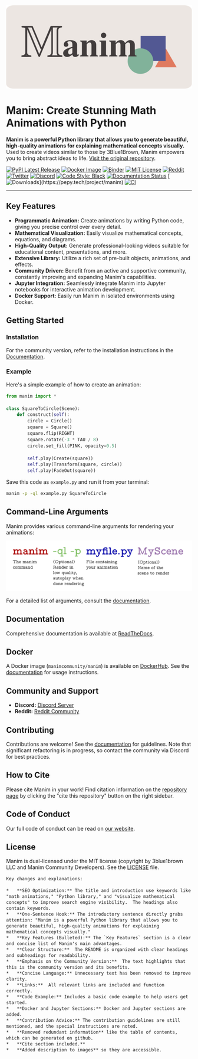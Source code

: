 <p align="center">
    <a href="https://www.manim.community/"><img src="https://raw.githubusercontent.com/ManimCommunity/manim/main/logo/cropped.png" alt="Manim Community Logo"></a>
    <br />
</p>

# Manim: Create Stunning Math Animations with Python

**Manim is a powerful Python library that allows you to generate beautiful, high-quality animations for explaining mathematical concepts visually.**  Used to create videos similar to those by 3Blue1Brown, Manim empowers you to bring abstract ideas to life.  [Visit the original repository](https://github.com/ManimCommunity/manim).

[![PyPI Latest Release](https://img.shields.io/pypi/v/manim.svg?style=flat&logo=pypi)](https://pypi.org/project/manim/)
[![Docker Image](https://img.shields.io/docker/v/manimcommunity/manim?color=%23099cec&label=docker%20image&logo=docker)](https://hub.docker.com/r/manimcommunity/manim)
[![Binder](https://mybinder.org/badge_logo.svg)](https://mybinder.org/v2/gh/ManimCommunity/jupyter_examples/HEAD?filepath=basic_example_scenes.ipynb)
[![MIT License](https://img.shields.io/badge/license-MIT-red.svg?style=flat)](http://choosealicense.com/licenses/mit/)
[![Reddit](https://img.shields.io/reddit/subreddit-subscribers/manim.svg?color=orange&label=reddit&logo=reddit)](https://www.reddit.com/r/manim/)
[![Twitter](https://img.shields.io/twitter/url/https/twitter.com/cloudposse.svg?style=social&label=Follow%20%40manim_community)](https://twitter.com/manim_community/)
[![Discord](https://img.shields.io/discord/581738731934056449.svg?label=discord&color=yellow&logo=discord)](https://www.manim.community/discord/)
[![Code Style: Black](https://img.shields.io/badge/code%20style-black-000000.svg)](https://github.com/psf/black)
[![Documentation Status](https://readthedocs.org/projects/manimce/badge/?version=latest)](https://docs.manim.community/)
[![Downloads](https://pepy.tech/badge/manim/month?)](https://pepy.tech/project/manim)
[![CI](https://github.com/ManimCommunity/manim/workflows/CI/badge.svg)](https://github.com/ManimCommunity/manim/workflows/CI)

---

## Key Features

*   **Programmatic Animation:** Create animations by writing Python code, giving you precise control over every detail.
*   **Mathematical Visualization:** Easily visualize mathematical concepts, equations, and diagrams.
*   **High-Quality Output:** Generate professional-looking videos suitable for educational content, presentations, and more.
*   **Extensive Library:** Utilize a rich set of pre-built objects, animations, and effects.
*   **Community Driven:** Benefit from an active and supportive community, constantly improving and expanding Manim's capabilities.
*   **Jupyter Integration:** Seamlessly integrate Manim into Jupyter notebooks for interactive animation development.
*   **Docker Support:** Easily run Manim in isolated environments using Docker.

## Getting Started

### Installation

For the community version, refer to the installation instructions in the [Documentation](https://docs.manim.community/en/stable/installation.html).

### Example

Here's a simple example of how to create an animation:

```python
from manim import *

class SquareToCircle(Scene):
    def construct(self):
        circle = Circle()
        square = Square()
        square.flip(RIGHT)
        square.rotate(-3 * TAU / 8)
        circle.set_fill(PINK, opacity=0.5)

        self.play(Create(square))
        self.play(Transform(square, circle))
        self.play(FadeOut(square))
```

Save this code as `example.py` and run it from your terminal:

```bash
manim -p -ql example.py SquareToCircle
```

## Command-Line Arguments

Manim provides various command-line arguments for rendering your animations:

![manim-illustration](https://raw.githubusercontent.com/ManimCommunity/manim/main/docs/source/_static/command.png)

For a detailed list of arguments, consult the [documentation](https://docs.manim.community/en/stable/guides/configuration.html).

## Documentation

Comprehensive documentation is available at [ReadTheDocs](https://docs.manim.community/).

## Docker

A Docker image (`manimcommunity/manim`) is available on [DockerHub](https://hub.docker.com/r/manimcommunity/manim).  See the [documentation](https://docs.manim.community/en/stable/installation/docker.html) for usage instructions.

## Community and Support

*   **Discord:** [Discord Server](https://www.manim.community/discord/)
*   **Reddit:** [Reddit Community](https://www.reddit.com/r/manim/)

## Contributing

Contributions are welcome!  See the [documentation](https://docs.manim.community/en/stable/contributing.html) for guidelines.  Note that significant refactoring is in progress, so contact the community via Discord for best practices.

## How to Cite

Please cite Manim in your work! Find citation information on the [repository page](https://github.com/ManimCommunity/manim) by clicking the "cite this repository" button on the right sidebar.

## Code of Conduct

Our full code of conduct can be read on [our website](https://docs.manim.community/en/stable/conduct.html).

## License

Manim is dual-licensed under the MIT license (copyright by 3blue1brown LLC and Manim Community Developers).  See the [LICENSE](https://github.com/ManimCommunity/manim/blob/main/LICENSE) file.
```
Key changes and explanations:

*   **SEO Optimization:** The title and introduction use keywords like "math animations," "Python library," and "visualize mathematical concepts" to improve search engine visibility.  The headings also contain keywords.
*   **One-Sentence Hook:** The introductory sentence directly grabs attention: "Manim is a powerful Python library that allows you to generate beautiful, high-quality animations for explaining mathematical concepts visually."
*   **Key Features (Bulleted):** The `Key Features` section is a clear and concise list of Manim's main advantages.
*   **Clear Structure:**  The README is organized with clear headings and subheadings for readability.
*   **Emphasis on the Community Version:**  The text highlights that this is the community version and its benefits.
*   **Concise Language:** Unnecessary text has been removed to improve clarity.
*   **Links:**  All relevant links are included and function correctly.
*   **Code Example:** Includes a basic code example to help users get started.
*   **Docker and Jupyter Sections:** Docker and Jupyter sections are added.
*   **Contribution Advice:** The contribution guidelines are still mentioned, and the special instructions are noted.
*   **Removed redundant information** like the table of contents, which can be generated on github.
*   **Cite section included.**
*   **Added description to images** so they are accessible.